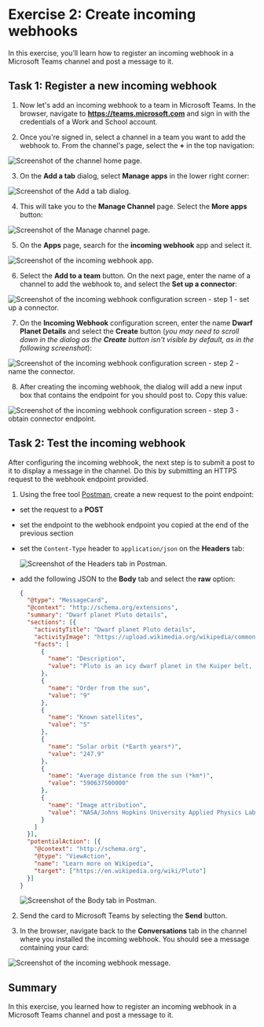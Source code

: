# Exercise 2: Create incoming webhooks

In this exercise, you’ll learn how to register an incoming webhook in a Microsoft Teams channel and post a message to it.

## Task 1: Register a new incoming webhook

1. Now let's add an incoming webhook to a team in Microsoft Teams. In the browser, navigate to **https://teams.microsoft.com** and sign in with the credentials of a Work and School account.

2. Once you're signed in, select a channel in a team you want to add the webhook to. From the channel's page, select the **+** in the top navigation:

![Screenshot of the channel home page.](../../Linked_Image_Files/4-Teams/webhooks-connectors/05-test-01.png)

3. On the **Add a tab** dialog, select **Manage apps** in the lower right corner:

![Screenshot of the Add a tab dialog.](../../Linked_Image_Files/4-Teams/webhooks-connectors/03-test-03.png)

4. This will take you to the **Manage Channel** page. Select the **More apps** button:

![Screenshot of the Manage channel page.](../../Linked_Image_Files/4-Teams/webhooks-connectors/05-test-02.png)

5. On the **Apps** page, search for the **incoming webhook** app and select it.

![Screenshot of the incoming webhook app.](../../Linked_Image_Files/4-Teams/webhooks-connectors/05-test-03.png)

6. Select the **Add to a team** button. On the next page, enter the name of a channel to add the webhook to, and select the **Set up a connector**:

![Screenshot of the incoming webhook configuration screen - step 1 - set up a connector.](../../Linked_Image_Files/4-Teams/webhooks-connectors/05-test-04.png)

7. On the **Incoming Webhook** configuration screen, enter the name **Dwarf Planet Details** and select the **Create** button (*you may need to scroll down in the dialog as the **Create** button isn't visible by default, as in the following screenshot*):

![Screenshot of the incoming webhook configuration screen - step 2 - name the connector.](../../Linked_Image_Files/4-Teams/webhooks-connectors/05-test-05.png)

8. After creating the incoming webhook, the dialog will add a new input box that contains the endpoint for you should post to. Copy this value:

![Screenshot of the incoming webhook configuration screen - step 3 - obtain connector endpoint.](../../Linked_Image_Files/4-Teams/webhooks-connectors/05-test-06.png)

## Task 2: Test the incoming webhook

After configuring the incoming webhook, the next step is to submit a post to it to display a message in the channel. Do this by submitting an HTTPS request to the webhook endpoint provided.

1. Using the free tool [Postman](https://www.postman.com/), create a new request to the point endpoint:

- set the request to a **POST**
- set the endpoint to the webhook endpoint you copied at the end of the previous section
- set the `Content-Type` header to `application/json` on the **Headers** tab:

    ![Screenshot of the Headers tab in Postman.](../../Linked_Image_Files/4-Teams/webhooks-connectors/05-test-07.png)

- add the following JSON to the **Body** tab and select the **raw** option:

    ```json
    {
      "@type": "MessageCard",
      "@context": "http://schema.org/extensions",
      "summary": "Dwarf planet Pluto details",
      "sections": [{
        "activityTitle": "Dwarf planet Pluto details",
        "activityImage": "https://upload.wikimedia.org/wikipedia/commons/e/ef/Pluto_in_True_Color_-_High-Res.jpg",
        "facts": [
          {
            "name": "Description",
            "value": "Pluto is an icy dwarf planet in the Kuiper belt, a ring of bodies beyond the orbit of Neptune. It was the first Kuiper belt object to be discovered and is the largest known dwarf planet. Pluto was discovered by Clyde Tombaugh in 1930 as the ninth planet from the Sun. After 1992, its status as a planet was questioned following the discovery of several objects of similar size in the Kuiper belt. In 2005, Eris, a dwarf planet in the scattered disc which is 27% more massive than Pluto, was discovered. This led the International Astronomical Union (IAU) to define the term \"planet\" formally in 2006, during their 26th General Assembly. That definition excluded Pluto and reclassified it as a dwarf planet."
          },
          {
            "name": "Order from the sun",
            "value": "9"
          },
          {
            "name": "Known satellites",
            "value": "5"
          },
          {
            "name": "Solar orbit (*Earth years*)",
            "value": "247.9"
          },
          {
            "name": "Average distance from the sun (*km*)",
            "value": "590637500000"
          },
          {
            "name": "Image attribution",
            "value": "NASA/Johns Hopkins University Applied Physics Laboratory/Southwest Research Institute/Alex Parker [Public domain]"
          }
        ]
      }],
      "potentialAction": [{
        "@context": "http://schema.org",
        "@type": "ViewAction",
        "name": "Learn more on Wikipedia",
        "target": ["https://en.wikipedia.org/wiki/Pluto"]
      }]
    }
    ```

    ![Screenshot of the Body tab in Postman.](../../Linked_Image_Files/4-Teams/webhooks-connectors/05-test-08.png)

2. Send the card to Microsoft Teams by selecting the **Send** button.

3. In the browser, navigate back to the **Conversations** tab in the channel where you installed the incoming webhook. You should see a message containing your card:

![Screenshot of the incoming webhook message.](../../Linked_Image_Files/4-Teams/webhooks-connectors/05-test-09.png)

## Summary

In this exercise, you learned how to register an incoming webhook in a Microsoft Teams channel and post a message to it.
